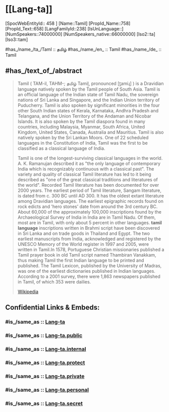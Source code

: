 ﻿---
aliases:
- Tamil
tags:
- Lang/ta
type: Lang
---

# [[Lang-ta]] 

[SpocWebEntityId:: 458 ]
[Name::Tamil]
[PropId_Name::758]
[PropId_Text::658]
[LangFamilyId::238]
[IsUnLanguage::]
[NumSpeakers::74000000]
[NumSpeakers_native::66000000]
[Iso2::ta]
[Iso3::tam]


#has_/name_/ta_/Taml :: தமிழ் 
#has_/name_/en_ :: Tamil 
#has_/name_/de_ :: Tamil  


## #has_/text_of_/abstract  


> Tamil ( TAM-il, TAHM-; தமிழ் Tamiḻ, pronounced [t̪amiɻ] ) is a Dravidian language natively spoken by the Tamil people of South Asia. Tamil is an official language of the Indian state of Tamil Nadu, the sovereign nations of Sri Lanka and Singapore, and the Indian Union territory of Puducherry. Tamil is also spoken by significant minorities in the four other South Indian states of Kerala, Karnataka, Andhra Pradesh and Telangana, and the Union Territory of the Andaman and Nicobar Islands. It is also spoken by the Tamil diaspora found in many countries, including Malaysia, Myanmar, South Africa, United Kingdom, United States, Canada, Australia and Mauritius. Tamil is also natively spoken by the Sri Lankan Moors. One of 22 scheduled languages in the Constitution of India, Tamil was the first to be classified as a classical language of India.
>
> Tamil is one of the longest-surviving classical languages in the world. A. K. Ramanujan described it as "the only language of contemporary India which is recognizably continuous with a classical past". The variety and quality of classical Tamil literature has led to it being described as "one of the great classical traditions and literatures of the world". Recorded Tamil literature has been documented for over 2000 years. The earliest period of Tamil literature, Sangam literature, is dated from c. 300 BC until AD 300. It has the oldest extant literature among Dravidian languages. The earliest epigraphic records found on rock edicts and 'hero stones' date from around the 3rd century BC. About 60,000 of the approximately 100,000 inscriptions found by the Archaeological Survey of India in India are in Tamil Nadu. Of them, most are in Tamil, with only about 5 percent in other languages. **tamil language** inscriptions written in Brahmi script have been discovered in Sri Lanka and on trade goods in Thailand and Egypt. The two earliest manuscripts from India, acknowledged and registered by the UNESCO Memory of the World register in 1997 and 2005, were written in Tamil.In 1578, Portuguese Christian missionaries published a Tamil prayer book in old Tamil script named Thambiran Vanakkam, thus making Tamil the first Indian language to be printed and published. The Tamil Lexicon, published by the University of Madras, was one of the earliest dictionaries published in Indian languages. According to a 2001 survey, there were 1,863 newspapers published in Tamil, of which 353 were dailies.
>
> [Wikipedia](https://en.wikipedia.org/wiki/Tamil%20language)


## Confidential Links & Embeds: 

### #is_/same_as :: [Lang-ta](/_Standards/Language/Lang~Family/LangFamily-Dravidian/Lang-ta.md) 

### #is_/same_as :: [Lang-ta.public](/_public/Language/Lang~Family/LangFamily-Dravidian/Lang-ta.public.md) 

### #is_/same_as :: [Lang-ta.internal](/_internal/Language/Lang~Family/LangFamily-Dravidian/Lang-ta.internal.md) 

### #is_/same_as :: [Lang-ta.protect](/_protect/Language/Lang~Family/LangFamily-Dravidian/Lang-ta.protect.md) 

### #is_/same_as :: [Lang-ta.private](/_private/Language/Lang~Family/LangFamily-Dravidian/Lang-ta.private.md) 

### #is_/same_as :: [Lang-ta.personal](/_personal/Language/Lang~Family/LangFamily-Dravidian/Lang-ta.personal.md) 

### #is_/same_as :: [Lang-ta.secret](/_secret/Language/Lang~Family/LangFamily-Dravidian/Lang-ta.secret.md)

